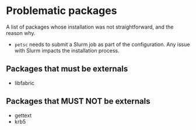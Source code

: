 # Problematic packages

A list of packages whose installation was not straightforward, and the reason why.

- `petsc` needs to submit a Slurm job as part of the configuration. Any issue with Slurm impacts the installation process.



## Packages that must be externals

- libfabric


## Packages that MUST NOT be externals

- gettext
- krb5
